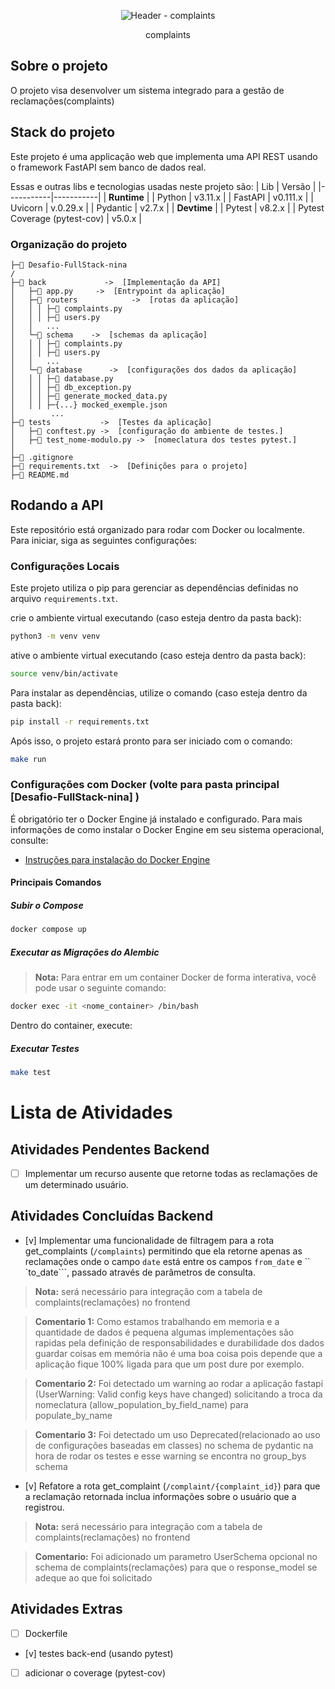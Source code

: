<p align="center">
    <img src="https://pbs.twimg.com/profile_images/575314188848889856/F4KWmvVX_200x200.png" alt="Header - complaints">
</p>
<p align="center">
    complaints
</p>

## Sobre o projeto
O projeto visa desenvolver um sistema integrado para a gestão de reclamações(complaints)

## Stack do projeto

Este projeto é uma applicação web que implementa uma API REST usando o framework FastAPI sem banco de dados real.

Essas e outras libs e tecnologias usadas neste projeto são:
|  Lib      | Versão    |
|-----------|-----------|
| **Runtime**           |
| Python    | v3.11.x   |
| FastAPI   | v0.111.x  |
| Uvicorn   | v.0.29.x  |
| Pydantic  | v2.7.x    |
| **Devtime**           |
| Pytest                        | v8.2.x    |
| Pytest Coverage (pytest-cov)  | v5.0.x    |


### Organização do projeto
```
├─📁 Desafio-FullStack-nina
/
├─📁 back             ->  [Implementação da API]
│   ├─🐍 app.py     ->  [Entrypoint da aplicação]
│   ├─📁 routers            ->  [rotas da aplicação]
│   │ │ ├─🐍 complaints.py
│   │ │ ├─🐍 users.py
│   │   ...
│   └─📁 schema    ->  [schemas da aplicação]
│   │ │ ├─🐍 complaints.py
│   │ │ ├─🐍 users.py
│   │   ...
│   └─📁 database      ->  [configurações dos dados da aplicação]
│   │ │ ├─🐍 database.py
│   │ │ ├─🐍 db_exception.py
│   │ │ ├─🐍 generate_mocked_data.py
│   │ │ ├─{...} mocked_exemple.json
│        ...
├─📁 tests           ->  [Testes da aplicação]
│   ├─🐍 conftest.py ->  [configuração do ambiente de testes.]
│   ├─🐍 test_nome-modulo.py ->  [nomeclatura dos testes pytest.]
│                     
├─📄 .gitignore
├─📄 requirements.txt  ->  [Definições para o projeto]
├─📄 README.md

```

## Rodando a API

Este repositório está organizado para rodar com Docker ou localmente. Para iniciar, siga as seguintes configurações:

### Configurações Locais

Este projeto utiliza o pip para gerenciar as dependências definidas no arquivo `requirements.txt`.

crie o ambiente virtual executando (caso esteja dentro da pasta back):
```sh
python3 -m venv venv
```

ative o ambiente virtual executando (caso esteja dentro da pasta back):
```sh
source venv/bin/activate
```

Para instalar as dependências, utilize o comando (caso esteja dentro da pasta back):
```sh
pip install -r requirements.txt
```


Após isso, o projeto estará pronto para ser iniciado com o comando:
```sh
make run 
```

<!-- FIXME: AINDA É NECESSARIO IMPLEMENTAR O dockerfile do back e front e o compose para rodar os dois -->
<!-- FIXME: AINDA É NECESSARIO IMPLEMENTAR O MAKE -->
### Configurações com Docker (volte para pasta principal [Desafio-FullStack-nina] )

É obrigatório ter o Docker Engine já instalado e configurado. Para mais informações de como instalar o Docker Engine em seu sistema operacional, consulte:

- [Instruções para instalação do Docker Engine](https://docs.docker.com/engine/install/)

#### Principais Comandos

##### Subir o Compose

```sh
docker compose up
```

##### Executar as Migrações do Alembic
> **Nota:** Para entrar em um container Docker de forma interativa, você pode usar o seguinte comando:
```sh
docker exec -it <nome_container> /bin/bash
```

Dentro do container, execute:

##### Executar Testes
```sh
make test
```

# Lista de Atividades 

## Atividades Pendentes Backend
- [ ] Implementar um recurso ausente que retorne todas as reclamações de um determinado usuário.


## Atividades Concluídas Backend
- [v] Implementar uma funcionalidade de filtragem para a rota get_complaints (```/complaints```) permitindo que ela retorne apenas as reclamações onde o campo ```date``` está entre os campos ```from_date``` e `` `to_date```, passado através de parâmetros de consulta.
> **Nota:** será necessário para integração com a tabela de complaints(reclamações) no frontend

> **Comentario 1:** Como estamos trabalhando em memoria e a quantidade de dados é pequena algumas implementações são rapidas pela definição de responsabilidades e durabilidade dos dados guardar coisas em memória não é uma boa coisa pois depende que a aplicação fique 100% ligada para que um post dure por exemplo.

> **Comentario 2:** Foi detectado um warning ao rodar a aplicação fastapi (UserWarning: Valid config keys have changed) solicitando a troca da nomeclatura (allow_population_by_field_name) para populate_by_name

> **Comentario 3:** Foi detectado um uso Deprecated(relacionado ao uso de configurações baseadas em classes) no schema de pydantic na hora de rodar os testes e esse warning se encontra no group_bys schema

- [v] Refatore a rota get_complaint (```/complaint/{complaint_id}```) para que a reclamação retornada inclua informações sobre o usuário que a registrou. 
> **Nota:** será necessário para integração com a tabela de complaints(reclamações) no frontend

> **Comentario:** Foi adicionado um parametro UserSchema opcional no schema de  complaints(reclamações) para que o response_model se adeque ao que foi solicitado



## Atividades Extras 

- [ ] Dockerfile

- [v] testes back-end (usando pytest)

- [ ] adicionar o coverage (pytest-cov)
